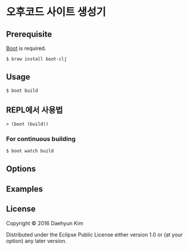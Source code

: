 # 오후코드 사이트 생성기

## Prerequisite

[Boot](http://boot-clj.com) is required.

    $ brew install boot-clj

## Usage

    $ boot build

## REPL에서 사용법

    > (boot (build))

### For continuous building

    $ boot watch build

## Options

## Examples

## License

Copyright © 2016 Daehyun Kim

Distributed under the Eclipse Public License either version 1.0 or (at
your option) any later version.
